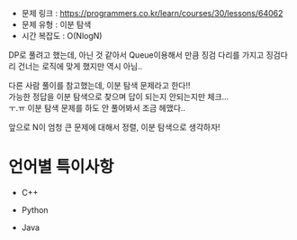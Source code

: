 * 문제 링크 : https://programmers.co.kr/learn/courses/30/lessons/64062
* 문제 유형 : 이분 탐색
* 시간 복잡도 : O(NlogN)

DP로 풀려고 했는데, 아닌 것 같아서 Queue이용해서 
만큼 징검 다리를 가지고 징검다리 건너는 로직에 맞게 했지만 역시 아님..  

다른 사람 풀이를 참고했는데, 이분 탐색 문제라고 한다!!  
가능한 정답을 이분 탐색으로 찾으며 답이 되는지 안되는지만 체크...  
ㅜ.ㅠ 이분 탐색 문제를 하도 안 풀어봐서 조금 헤맸다..  

앞으로 N이 엄청 큰 문제에 대해서 정렬, 이분 탐색으로 생각하자!


# 언어별 특이사항

- C++

- Python

- Java

